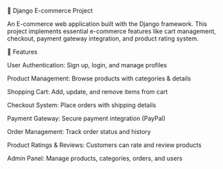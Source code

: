🛒 Django E-commerce Project

An E-commerce web application built with the Django framework.
This project implements essential e-commerce features like cart management, checkout, payment gateway integration, and product rating system.

🚀 Features

User Authentication: Sign up, login, and manage profiles

Product Management: Browse products with categories & details

Shopping Cart: Add, update, and remove items from cart

Checkout System: Place orders with shipping details

Payment Gateway: Secure payment integration (PayPal)

Order Management: Track order status and history

Product Ratings & Reviews: Customers can rate and review products

Admin Panel: Manage products, categories, orders, and users
